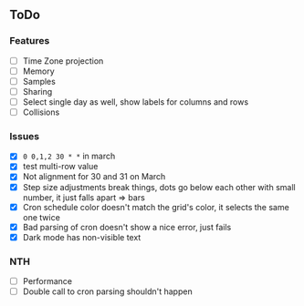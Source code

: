 ## ToDo

### Features

- [ ] Time Zone projection
- [ ] Memory
- [ ] Samples
- [ ] Sharing
- [ ] Select single day as well, show labels for columns and rows
- [ ] Collisions

### Issues

- [x] `0 0,1,2 30 * *` in march
- [x] test multi-row value
- [x] Not alignment for 30 and 31 on March
- [x] Step size adjustments break things, dots go below each other with small number, it just falls apart => bars
- [x] Cron schedule color doesn't match the grid's color, it selects the same one twice
- [x] Bad parsing of cron doesn't show a nice error, just fails
- [X] Dark mode has non-visible text

### NTH

- [ ] Performance
- [ ] Double call to cron parsing shouldn't happen